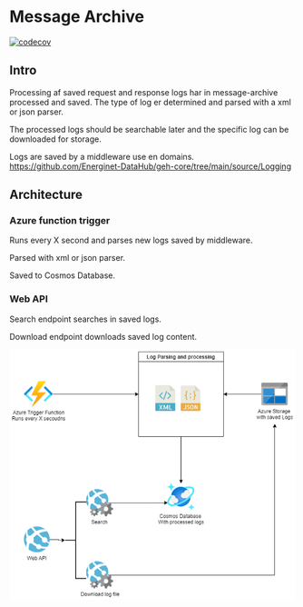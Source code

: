 # Message Archive

[![codecov](https://codecov.io/gh/Energinet-DataHub/geh-message-archive/branch/main/graph/badge.svg?token=RYDD1WHQMO)](https://codecov.io/gh/Energinet-DataHub/geh-message-archive)

## Intro

Processing af saved request and response logs har in message-archive processed and saved.
The type of log er determined and parsed with a xml or json parser.

The processed logs should be searchable later and the specific log can be downloaded for storage.

Logs are saved by a middleware use en domains.
<https://github.com/Energinet-DataHub/geh-core/tree/main/source/Logging>

## Architecture

### Azure function trigger

Runs every X second and parses new logs saved by middleware.

Parsed with xml or json parser.

Saved to Cosmos Database.

### Web API

Search endpoint searches in saved logs.

Download endpoint downloads saved log content.

![Architecture](ARCHITECTURE.png)
